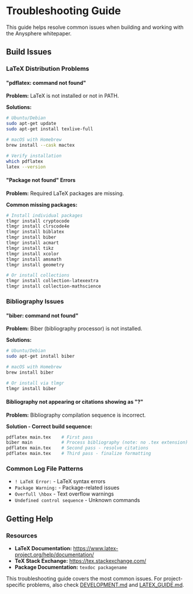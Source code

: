 # Troubleshooting Guide

This guide helps resolve common issues when building and working with the Anysphere whitepaper.

## Build Issues

### LaTeX Distribution Problems

#### "pdflatex: command not found"

**Problem:** LaTeX is not installed or not in PATH.

**Solutions:**
```bash
# Ubuntu/Debian
sudo apt-get update
sudo apt-get install texlive-full

# macOS with Homebrew
brew install --cask mactex

# Verify installation
which pdflatex
latex --version
```

#### "Package not found" Errors

**Problem:** Required LaTeX packages are missing.

**Common missing packages:**
```bash
# Install individual packages
tlmgr install cryptocode
tlmgr install clrscode4e  
tlmgr install biblatex
tlmgr install biber
tlmgr install acmart
tlmgr install tikz
tlmgr install xcolor
tlmgr install amsmath
tlmgr install geometry

# Or install collections
tlmgr install collection-latexextra
tlmgr install collection-mathscience
```

### Bibliography Issues

#### "biber: command not found"

**Problem:** Biber (bibliography processor) is not installed.

**Solutions:**
```bash
# Ubuntu/Debian
sudo apt-get install biber

# macOS with Homebrew
brew install biber

# Or install via tlmgr
tlmgr install biber
```

#### Bibliography not appearing or citations showing as "?"

**Problem:** Bibliography compilation sequence is incorrect.

**Solution - Correct build sequence:**
```bash
pdflatex main.tex    # First pass
biber main           # Process bibliography (note: no .tex extension)
pdflatex main.tex    # Second pass - resolve citations
pdflatex main.tex    # Third pass - finalize formatting
```

### Common Log File Patterns

- `! LaTeX Error:` - LaTeX syntax errors
- `Package Warning:` - Package-related issues
- `Overfull \hbox` - Text overflow warnings
- `Undefined control sequence` - Unknown commands

## Getting Help

### Resources

- **LaTeX Documentation:** https://www.latex-project.org/help/documentation/
- **TeX Stack Exchange:** https://tex.stackexchange.com/
- **Package Documentation:** `texdoc packagename`

This troubleshooting guide covers the most common issues. For project-specific problems, also check [DEVELOPMENT.md](DEVELOPMENT.md) and [LATEX_GUIDE.md](LATEX_GUIDE.md).